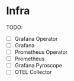 # Infra

TODO:
- [ ] Grafana Operator
- [ ] Grafana
- [ ] Prometheus Operator
- [ ] Prometheus
- [ ] Grafana Pyroscope
- [ ] OTEL Collector
